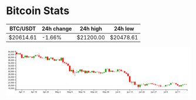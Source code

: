# Bitcoin Stats

BTC/USDT|24h change|24h high|24h low|
|---|---|---|---|
|$20614.61|-1.66%|$21200.00|$20478.61|

<img src="./chart.svg">
